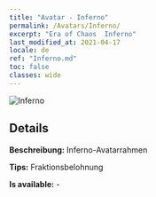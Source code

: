 ```yaml
---
title: "Avatar - Inferno"
permalink: /Avatars/Inferno/
excerpt: "Era of Chaos  Inferno"
last_modified_at: 2021-04-17
locale: de
ref: "Inferno.md"
toc: false
classes: wide
---
```

 ![Inferno](/images/a/avatarFrame_3.png)

## Details

 **Beschreibung:** Inferno-Avatarrahmen 

 **Tips:** Fraktionsbelohnung 

 **Is available:**  - 

